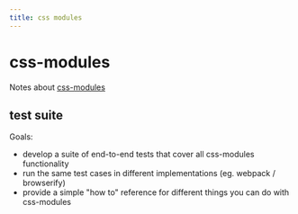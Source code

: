 ```yaml
---
title: css modules
---
```


# css-modules

Notes about [css-modules](https://github.com/css-modules)

## test suite

Goals:

- develop a suite of end-to-end tests that cover all css-modules functionality
- run the same test cases in different implementations (eg. webpack / browserify)
- provide a simple "how to" reference for different things you can do with css-modules

